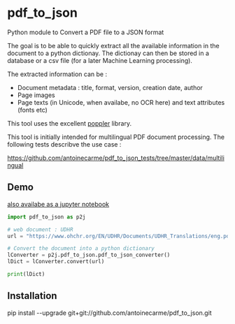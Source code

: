 # pdf_to_json

Python module to Convert a  PDF file to a JSON format

The goal is to be able to quickly extract all the available information in the document to a python dictionay. The dictionay can then be stored in a database or a csv file (for a later Machine Learning processing).

The extracted information can be :
* Document metadata : title, format, version, creation date, author
* Page images
* Page texts (in Unicode, when availabe, no OCR here) and text attributes (fonts etc)

This tool uses the excellent [poppler](https://poppler.freedesktop.org/) library. 

This tool is initially intended for multilingual PDF document processing. The following tests describve the use case :

https://github.com/antoinecarme/pdf_to_json_tests/tree/master/data/multilingual

## Demo

[also availabe as a jupyter notebook](doc/prototyping_test.ipynb)

```Python
import pdf_to_json as p2j

# web document : UDHR
url = "https://www.ohchr.org/EN/UDHR/Documents/UDHR_Translations/eng.pdf"

# Convert the document into a python dictionary
lConverter = p2j.pdf_to_json.pdf_to_json_converter()
lDict = lConverter.convert(url)

print(lDict)

```

## Installation

pip install --upgrade git+git://github.com/antoinecarme/pdf_to_json.git

